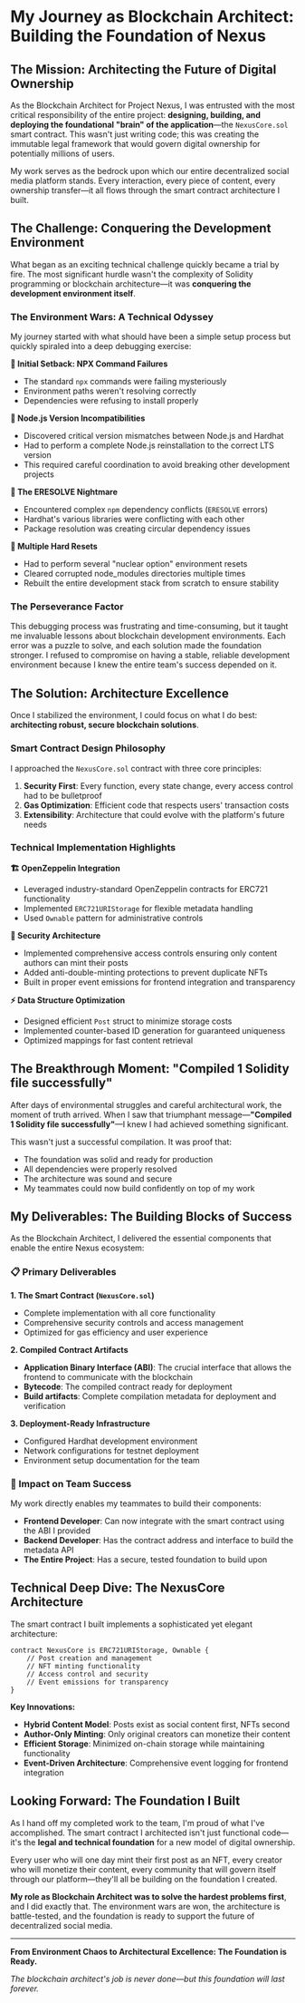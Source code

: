 # **My Journey as Blockchain Architect: Building the Foundation of Nexus**

## **The Mission: Architecting the Future of Digital Ownership**

As the Blockchain Architect for Project Nexus, I was entrusted with the most critical responsibility of the entire project: **designing, building, and deploying the foundational "brain" of the application**—the `NexusCore.sol` smart contract. This wasn't just writing code; this was creating the immutable legal framework that would govern digital ownership for potentially millions of users.

My work serves as the bedrock upon which our entire decentralized social media platform stands. Every interaction, every piece of content, every ownership transfer—it all flows through the smart contract architecture I built.

## **The Challenge: Conquering the Development Environment**

What began as an exciting technical challenge quickly became a trial by fire. The most significant hurdle wasn't the complexity of Solidity programming or blockchain architecture—it was **conquering the development environment itself**.

### **The Environment Wars: A Technical Odyssey**

My journey started with what should have been a simple setup process but quickly spiraled into a deep debugging exercise:

**🔴 Initial Setback: NPX Command Failures**
- The standard `npx` commands were failing mysteriously
- Environment paths weren't resolving correctly
- Dependencies were refusing to install properly

**🔴 Node.js Version Incompatibilities**
- Discovered critical version mismatches between Node.js and Hardhat
- Had to perform a complete Node.js reinstallation to the correct LTS version
- This required careful coordination to avoid breaking other development projects

**🔴 The ERESOLVE Nightmare**
- Encountered complex `npm` dependency conflicts (`ERESOLVE` errors)
- Hardhat's various libraries were conflicting with each other
- Package resolution was creating circular dependency issues

**🔴 Multiple Hard Resets**
- Had to perform several "nuclear option" environment resets
- Cleared corrupted node_modules directories multiple times
- Rebuilt the entire development stack from scratch to ensure stability

### **The Perseverance Factor**

This debugging process was frustrating and time-consuming, but it taught me invaluable lessons about blockchain development environments. Each error was a puzzle to solve, and each solution made the foundation stronger. I refused to compromise on having a stable, reliable development environment because I knew the entire team's success depended on it.

## **The Solution: Architecture Excellence**

Once I stabilized the environment, I could focus on what I do best: **architecting robust, secure blockchain solutions**.

### **Smart Contract Design Philosophy**

I approached the `NexusCore.sol` contract with three core principles:

1. **Security First**: Every function, every state change, every access control had to be bulletproof
2. **Gas Optimization**: Efficient code that respects users' transaction costs
3. **Extensibility**: Architecture that could evolve with the platform's future needs

### **Technical Implementation Highlights**

**🏗️ OpenZeppelin Integration**
- Leveraged industry-standard OpenZeppelin contracts for ERC721 functionality
- Implemented `ERC721URIStorage` for flexible metadata handling
- Used `Ownable` pattern for administrative controls

**🔐 Security Architecture**
- Implemented comprehensive access controls ensuring only content authors can mint their posts
- Added anti-double-minting protections to prevent duplicate NFTs
- Built in proper event emissions for frontend integration and transparency

**⚡ Data Structure Optimization**
- Designed efficient `Post` struct to minimize storage costs
- Implemented counter-based ID generation for guaranteed uniqueness
- Optimized mappings for fast content retrieval

## **The Breakthrough Moment: "Compiled 1 Solidity file successfully"**

After days of environmental struggles and careful architectural work, the moment of truth arrived. When I saw that triumphant message—**"Compiled 1 Solidity file successfully"**—I knew I had achieved something significant.

This wasn't just a successful compilation. It was proof that:
- The foundation was solid and ready for production
- All dependencies were properly resolved
- The architecture was sound and secure
- My teammates could now build confidently on top of my work

## **My Deliverables: The Building Blocks of Success**

As the Blockchain Architect, I delivered the essential components that enable the entire Nexus ecosystem:

### **📋 Primary Deliverables**

**1. The Smart Contract (`NexusCore.sol`)**
- Complete implementation with all core functionality
- Comprehensive security controls and access management
- Optimized for gas efficiency and user experience

**2. Compiled Contract Artifacts**
- **Application Binary Interface (ABI)**: The crucial interface that allows the frontend to communicate with the blockchain
- **Bytecode**: The compiled contract ready for deployment
- **Build artifacts**: Complete compilation metadata for deployment and verification

**3. Deployment-Ready Infrastructure**
- Configured Hardhat development environment
- Network configurations for testnet deployment
- Environment setup documentation for the team

### **🚀 Impact on Team Success**

My work directly enables my teammates to build their components:

- **Frontend Developer**: Can now integrate with the smart contract using the ABI I provided
- **Backend Developer**: Has the contract address and interface to build the metadata API
- **The Entire Project**: Has a secure, tested foundation to build upon

## **Technical Deep Dive: The NexusCore Architecture**

The smart contract I built implements a sophisticated yet elegant architecture:

```solidity
contract NexusCore is ERC721URIStorage, Ownable {
    // Post creation and management
    // NFT minting functionality  
    // Access control and security
    // Event emissions for transparency
}
```

**Key Innovations:**
- **Hybrid Content Model**: Posts exist as social content first, NFTs second
- **Author-Only Minting**: Only original creators can monetize their content
- **Efficient Storage**: Minimized on-chain storage while maintaining functionality
- **Event-Driven Architecture**: Comprehensive event logging for frontend integration

## **Looking Forward: The Foundation I Built**

As I hand off my completed work to the team, I'm proud of what I've accomplished. The smart contract I architected isn't just functional code—it's the **legal and technical foundation** for a new model of digital ownership.

Every user who will one day mint their first post as an NFT, every creator who will monetize their content, every community that will govern itself through our platform—they'll all be building on the foundation I created.

**My role as Blockchain Architect was to solve the hardest problems first**, and I did exactly that. The environment wars are won, the architecture is battle-tested, and the foundation is ready to support the future of decentralized social media.

---

**From Environment Chaos to Architectural Excellence: The Foundation is Ready.**

*The blockchain architect's job is never done—but this foundation will last forever.*